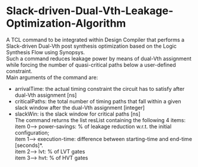# Slack-driven-Dual-Vth-Leakage-Optimization-Algorithm
A TCL command to be integrated within Design Compiler that performs a Slack-driven Dual-Vth post synthesis optimization based on the Logic Synthesis Flow using Synopsys.<br />
Such a command reduces leakage power by means of dual-Vth assignment while forcing the number of quasi-critical paths below a user-defined constraint.
<br />
Main arguments of the command are:
- arrivalTime: the actual timing constraint the circuit has to satisfy after dual-Vth assignment [ns]
- criticalPaths: the total number of timing paths that fall within a given slack window after the dual-Vth
assignment [integer]
- slackWin: is the slack window for critical paths [ns]
<br />The command returns the list resList containing the following 4 items:
<br />item 0--> power-savings: % of leakage reduction w.r.t. the initial configuration;
<br />item 1--> execution-time: difference between starting-time and end-time [seconds]*.
<br />item 2--> lvt: % of LVT gates
<br />item 3--> hvt: % of HVT gates
